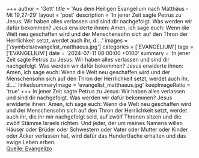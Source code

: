 +++
author = 'Gott'
title = 'Aus dem Heiligen Evangelium nach Matthäus - Mt 19,27-29'
layout = 'post'
description = 'In jener Zeit sagte Petrus zu Jesus: Wir haben alles verlassen und sind dir nachgefolgt. Was werden wir dafür bekommen? Jesus erwiderte ihnen: Amen, ich sage euch: Wenn die Welt neu geschaffen wird und der Menschensohn sich auf den Thron der Herrlichkeit setzt, werdet auch ihr, d....'
images = ['/symbols/evangelist_matthaeus.jpg']
categories = ['EVANGELIUM']
tags = ['EVANGELIUM']
date = '2024-07-11 08:00:00 +0100'
summary = 'In jener Zeit sagte Petrus zu Jesus: Wir haben alles verlassen und sind dir nachgefolgt. Was werden wir dafür bekommen? Jesus erwiderte ihnen: Amen, ich sage euch: Wenn die Welt neu geschaffen wird und der Menschensohn sich auf den Thron der Herrlichkeit setzt, werdet auch ihr, d....'
linkedsummaryImage = 'evangelist_matthaeus.jpg'
keepImageRatio = 'true'
+++
In jener Zeit sagte Petrus zu Jesus: Wir haben alles verlassen und sind dir nachgefolgt. Was werden wir dafür bekommen?
Jesus erwiderte ihnen: Amen, ich sage euch: Wenn die Welt neu geschaffen wird und der Menschensohn sich auf den Thron der Herrlichkeit setzt, werdet auch ihr, die ihr mir nachgefolgt seid, auf zwölf Thronen sitzen und die zwölf Stämme Israels richten.<!--more-->
Und jeder, der um meines Namens willen Häuser oder Brüder oder Schwestern oder Vater oder Mutter oder Kinder oder Äcker verlassen hat, wird dafür das Hundertfache erhalten und das ewige Leben erben.<br> [Quelle: Evangelizo](https://evangeliumtagfuertag.org/DE/gospel)